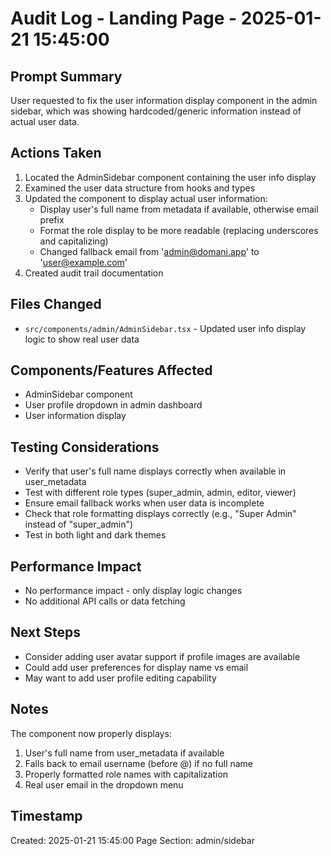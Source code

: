 # Audit Log - Landing Page - 2025-01-21 15:45:00

## Prompt Summary
User requested to fix the user information display component in the admin sidebar, which was showing hardcoded/generic information instead of actual user data.

## Actions Taken
1. Located the AdminSidebar component containing the user info display
2. Examined the user data structure from hooks and types
3. Updated the component to display actual user information:
   - Display user's full name from metadata if available, otherwise email prefix
   - Format the role display to be more readable (replacing underscores and capitalizing)
   - Changed fallback email from 'admin@domani.app' to 'user@example.com'
4. Created audit trail documentation

## Files Changed
- `src/components/admin/AdminSidebar.tsx` - Updated user info display logic to show real user data

## Components/Features Affected
- AdminSidebar component
- User profile dropdown in admin dashboard
- User information display

## Testing Considerations
- Verify that user's full name displays correctly when available in user_metadata
- Test with different role types (super_admin, admin, editor, viewer)
- Ensure email fallback works when user data is incomplete
- Check that role formatting displays correctly (e.g., "Super Admin" instead of "super_admin")
- Test in both light and dark themes

## Performance Impact
- No performance impact - only display logic changes
- No additional API calls or data fetching

## Next Steps
- Consider adding user avatar support if profile images are available
- Could add user preferences for display name vs email
- May want to add user profile editing capability

## Notes
The component now properly displays:
1. User's full name from user_metadata if available
2. Falls back to email username (before @) if no full name
3. Properly formatted role names with capitalization
4. Real user email in the dropdown menu

## Timestamp
Created: 2025-01-21 15:45:00
Page Section: admin/sidebar